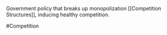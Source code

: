 Government policy that breaks up monopolization [[Competition Structures]], inducing healthy competition. 

#Competition
